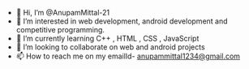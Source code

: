 - 👋 Hi, I’m @AnupamMittal-21
- 👀 I’m interested in web development, android development and competitive programming.
- 🌱 I’m currently learning C++ , HTML , CSS , JavaScript
- 💞️ I’m looking to collaborate on web and android projects
- 📫 How to reach me on my emailId- anupammittal1234@gmail.com
<!---
AnupamMittal-21/AnupamMittal-21 is a ✨ special ✨ repository because its `README.md` (this file) appears on your GitHub profile.
You can click the Preview link to take a look at your changes.
--->
